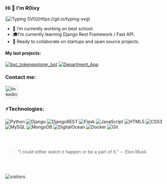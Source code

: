 ### Hi 👋 I'm R0ixy

[![Typing SVG](https://readme-typing-svg.herokuapp.com?color=%2336BCF7&lines=Startup+enthusiast.;Python+Developer+from+Ukraine.)](https://git.io/typing-svg)


- 🔭 I’m currently working on best school.
- 🎓I’m currently learning Django Rest Framework / Fast API.
- 💬 Ready to collaborate on startups and open source projects. 


#### My last projects: 
[![bsc_tokenexplorer_bot](https://img.shields.io/static/v1?label=BSC_Token_explorer_bot&message=%20&color=000605&logo=github&logoColor=white&labelColor=000605)](https://github.com/R0ixy/BSC_bot_public)
[![Department_App](https://img.shields.io/static/v1?label=Department_App&message=%20&color=000605&logo=github&logoColor=white&labelColor=000605)](https://github.com/R0ixy/epam_project)

### Contact me:
[<img src='https://cdn.jsdelivr.net/npm/simple-icons@3.0.1/icons/linkedin.svg' alt='linkedin' height='40'>](https://www.linkedin.com/in/nikitakom/)  

### ⚡Technologies:
  
![Python](https://img.shields.io/badge/python-3670A0?style=for-the-badge&logo=python&logoColor=ffdd54) 
![Django](https://img.shields.io/badge/django-%23092E20.svg?style=for-the-badge&logo=django&logoColor=white) 
![DjangoREST](https://img.shields.io/badge/DJANGO-REST-ff1709?style=for-the-badge&logo=django&logoColor=white&color=ff1709&labelColor=gray)
![Flask](https://img.shields.io/badge/flask-%23000.svg?style=for-the-badge&logo=flask&logoColor=white) 
![JavaScript](https://img.shields.io/badge/javascript-%23323330.svg?style=for-the-badge&logo=javascript&logoColor=%23F7DF1E)
![HTML5](https://img.shields.io/badge/html5-%23E34F26.svg?style=for-the-badge&logo=html5&logoColor=white)
![CSS3](https://img.shields.io/badge/css3-%231572B6.svg?style=for-the-badge&logo=css3&logoColor=white)
![MySQL](https://img.shields.io/badge/mysql-%2300f.svg?style=for-the-badge&logo=mysql&logoColor=white)
![MongoDB](https://img.shields.io/badge/MongoDB-%234ea94b.svg?style=for-the-badge&logo=mongodb&logoColor=white) 
![DigitalOcean](https://img.shields.io/badge/DigitalOcean-%230167ff.svg?style=for-the-badge&logo=digitalOcean&logoColor=white) 
![Docker](https://img.shields.io/badge/docker-%230db7ed.svg?style=for-the-badge&logo=docker&logoColor=white) 
![Git](https://img.shields.io/badge/git-%23F05033.svg?style=for-the-badge&logo=git&logoColor=white)

<br>
<br>

>
>  "I could either watch it happen or be a part of it." 
> -- Elon Musk
<br>
<br>
  

![visitors](https://visitor-badge.glitch.me/badge?page_id=r0ixy&left_color=green&right_color=blue)
